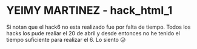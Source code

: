 # YEIMY MARTINEZ - hack_html_1
Si notan que el hack6 no esta realizado fue por falta de tiempo. Todos los hacks los pude realiar el 20 de abril y desde entonces no he tenido el tiempo suficiente para realizar el 6. Lo siento 😥 
